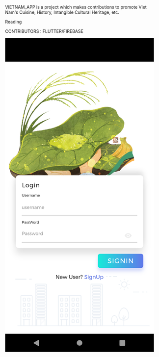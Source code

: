 VIETNAM_APP is a project which makes contributions to promote Viet Nam's Cuisine, History, Intangible Cultural Heritage, etc. 

Reading 

CONTRIBUTORS : FLUTTER/FIREBASE 

![1](images/1.png)

